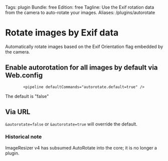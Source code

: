 Tags: plugin
Bundle: free
Edition: free
Tagline: Use the Exif rotation data from the camera to auto-rotate your images.
Aliases: /plugins/autorotate

# Rotate images by Exif data

Automatically rotate images based on the Exif Orientation flag embedded by the camera.

## Enable autorotation for all images by default via Web.config

            <pipeline defaultCommands="autorotate.default=true" />


The default is "false"

## Via URL 

`&autorotate=false` or `&autorotate=true` will override the default. 


### Historical note

ImageResizer v4 has subsumed AutoRotate into the core; it is no longer a plugin. 